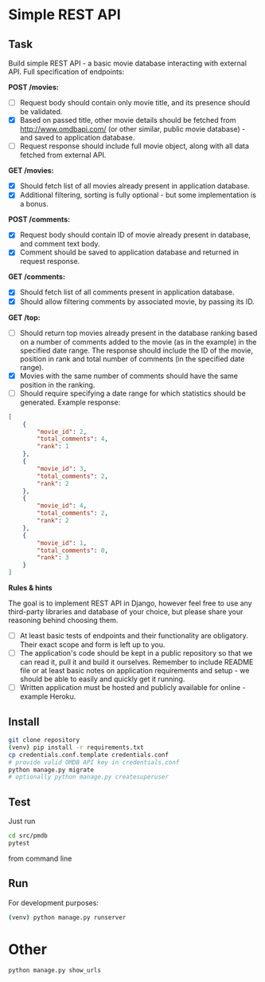 # Simple REST API


## Task

Build simple REST API - a basic movie database interacting with external API.
Full specification of endpoints:

**POST /movies:**

- [ ] Request body should contain only movie title, and its presence should be validated.
- [X] Based on passed title, other movie details should be fetched from http://www.omdbapi.com/
      (or other similar, public movie database) - and saved to application database.
- [ ] Request response should include full movie object, along with all data fetched from external API.

**GET /movies:**

- [X] Should fetch list of all movies already present in application database.
- [X] Additional filtering, sorting is fully optional - but some implementation is a bonus.

**POST /comments:**

- [X] Request body should contain ID of movie already present in database, and comment text body.
- [X] Comment should be saved to application database and returned in request response.

**GET /comments:**

- [X] Should fetch list of all comments present in application database.
- [X] Should allow filtering comments by associated movie, by passing its ID.

**GET /top:**

- [ ] Should return top movies already present in the database ranking
      based on a number of comments added to the movie (as in the example) in the specified
      date range. The response should include the ID of the movie, position in rank and total
      number of comments (in the specified date range).
- [X] Movies with the same number of comments should have the same position in the ranking.
- [ ] Should require specifying a date range for which statistics should be generated.
Example response:

```json
[
    {
        "movie_id": 2,
        "total_comments": 4,
        "rank": 1
    },
    {
        "movie_id": 3,
        "total_comments": 2,
        "rank": 2
    },
    {
        "movie_id": 4,
        "total_comments": 2,
        "rank": 2
    },
    {
        "movie_id": 1,
        "total_comments": 0,
        "rank": 3
    }
]
```

**Rules & hints**

The goal is to implement REST API in Django, however feel free to use any third-party libraries and database
of your choice, but please share your reasoning behind choosing them.
- [ ] At least basic tests of endpoints and their functionality are obligatory.
      Their exact scope and form is left up to you.
- [ ] The application's code should be kept in a public repository so that we can read it, pull it and build
      it ourselves. Remember to include README file or at least basic notes on application requirements
      and setup - we should be able to easily and quickly get it running.
- [ ] Written application must be hosted and publicly available for online - example Heroku.

## Install
```bash
git clone repository
(venv) pip install -r requirements.txt
cp credentials.conf.template credentials.conf
# provide valid OMDB API key in credentials.conf
python manage.py migrate
# optionally python manage.py createsuperuser
```

## Test
Just run
```bash
cd src/pmdb
pytest
```
from command line

## Run
For development purposes:
```bash
(venv) python manage.py runserver
```

# Other

```
python manage.py show_urls
```
